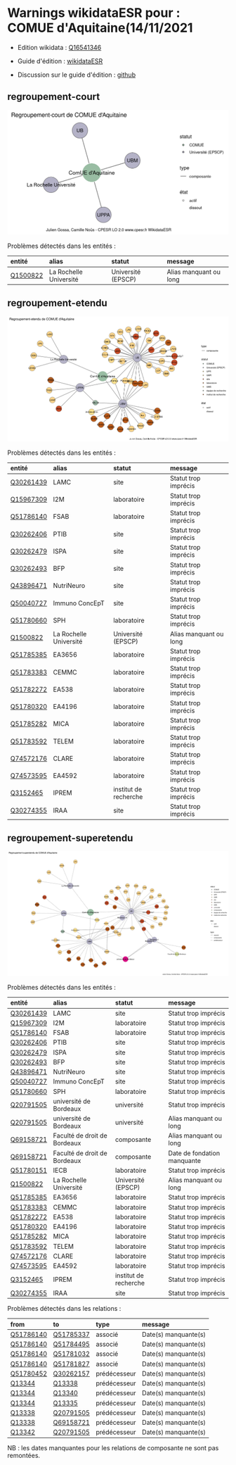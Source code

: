 Warnings wikidataESR pour : COMUE d'Aquitaine(14/11/2021
================

- Edition wikidata : [Q16541346](https://www.wikidata.org/wiki/Q16541346)
- Guide d'édition : [wikidataESR](https://github.com/cpesr/wikidataESR/)

- Discussion sur le guide d'édition : [github](https://github.com/cpesr/wikidataESR/issues)



## regroupement-court 

![Graphique non généré](Q16541346-regroupement-court.png) 

Problèmes détectés dans les entités :

|entité                                             |alias                  |statut             |message                |
|:--------------------------------------------------|:----------------------|:------------------|:----------------------|
|[Q1500822](https://www.wikidata.org/wiki/Q1500822) |La Rochelle Université |Université (EPSCP) |Alias manquant ou long |

 



## regroupement-etendu 

![Graphique non généré](Q16541346-regroupement-etendu.png) 

Problèmes détectés dans les entités :

|entité                                               |alias                  |statut                |message                |
|:----------------------------------------------------|:----------------------|:---------------------|:----------------------|
|[Q30261439](https://www.wikidata.org/wiki/Q30261439) |LAMC                   |site                  |Statut trop imprécis   |
|[Q15967309](https://www.wikidata.org/wiki/Q15967309) |I2M                    |laboratoire           |Statut trop imprécis   |
|[Q51786140](https://www.wikidata.org/wiki/Q51786140) |FSAB                   |laboratoire           |Statut trop imprécis   |
|[Q30262406](https://www.wikidata.org/wiki/Q30262406) |PTIB                   |site                  |Statut trop imprécis   |
|[Q30262479](https://www.wikidata.org/wiki/Q30262479) |ISPA                   |site                  |Statut trop imprécis   |
|[Q30262493](https://www.wikidata.org/wiki/Q30262493) |BFP                    |site                  |Statut trop imprécis   |
|[Q43896471](https://www.wikidata.org/wiki/Q43896471) |NutriNeuro             |site                  |Statut trop imprécis   |
|[Q50040727](https://www.wikidata.org/wiki/Q50040727) |Immuno ConcEpT         |site                  |Statut trop imprécis   |
|[Q51780660](https://www.wikidata.org/wiki/Q51780660) |SPH                    |laboratoire           |Statut trop imprécis   |
|[Q1500822](https://www.wikidata.org/wiki/Q1500822)   |La Rochelle Université |Université (EPSCP)    |Alias manquant ou long |
|[Q51785385](https://www.wikidata.org/wiki/Q51785385) |EA3656                 |laboratoire           |Statut trop imprécis   |
|[Q51783383](https://www.wikidata.org/wiki/Q51783383) |CEMMC                  |laboratoire           |Statut trop imprécis   |
|[Q51782272](https://www.wikidata.org/wiki/Q51782272) |EA538                  |laboratoire           |Statut trop imprécis   |
|[Q51780320](https://www.wikidata.org/wiki/Q51780320) |EA4196                 |laboratoire           |Statut trop imprécis   |
|[Q51785282](https://www.wikidata.org/wiki/Q51785282) |MICA                   |laboratoire           |Statut trop imprécis   |
|[Q51783592](https://www.wikidata.org/wiki/Q51783592) |TELEM                  |laboratoire           |Statut trop imprécis   |
|[Q74572176](https://www.wikidata.org/wiki/Q74572176) |CLARE                  |laboratoire           |Statut trop imprécis   |
|[Q74573595](https://www.wikidata.org/wiki/Q74573595) |EA4592                 |laboratoire           |Statut trop imprécis   |
|[Q3152465](https://www.wikidata.org/wiki/Q3152465)   |IPREM                  |institut de recherche |Statut trop imprécis   |
|[Q30274355](https://www.wikidata.org/wiki/Q30274355) |IRAA                   |site                  |Statut trop imprécis   |

 



## regroupement-superetendu 

![Graphique non généré](Q16541346-regroupement-superetendu.png) 

Problèmes détectés dans les entités :

|entité                                               |alias                        |statut                |message                     |
|:----------------------------------------------------|:----------------------------|:---------------------|:---------------------------|
|[Q30261439](https://www.wikidata.org/wiki/Q30261439) |LAMC                         |site                  |Statut trop imprécis        |
|[Q15967309](https://www.wikidata.org/wiki/Q15967309) |I2M                          |laboratoire           |Statut trop imprécis        |
|[Q51786140](https://www.wikidata.org/wiki/Q51786140) |FSAB                         |laboratoire           |Statut trop imprécis        |
|[Q30262406](https://www.wikidata.org/wiki/Q30262406) |PTIB                         |site                  |Statut trop imprécis        |
|[Q30262479](https://www.wikidata.org/wiki/Q30262479) |ISPA                         |site                  |Statut trop imprécis        |
|[Q30262493](https://www.wikidata.org/wiki/Q30262493) |BFP                          |site                  |Statut trop imprécis        |
|[Q43896471](https://www.wikidata.org/wiki/Q43896471) |NutriNeuro                   |site                  |Statut trop imprécis        |
|[Q50040727](https://www.wikidata.org/wiki/Q50040727) |Immuno ConcEpT               |site                  |Statut trop imprécis        |
|[Q51780660](https://www.wikidata.org/wiki/Q51780660) |SPH                          |laboratoire           |Statut trop imprécis        |
|[Q20791505](https://www.wikidata.org/wiki/Q20791505) |université de Bordeaux       |université            |Statut trop imprécis        |
|[Q20791505](https://www.wikidata.org/wiki/Q20791505) |université de Bordeaux       |université            |Alias manquant ou long      |
|[Q69158721](https://www.wikidata.org/wiki/Q69158721) |Faculté de droit de Bordeaux |composante            |Alias manquant ou long      |
|[Q69158721](https://www.wikidata.org/wiki/Q69158721) |Faculté de droit de Bordeaux |composante            |Date de fondation manquante |
|[Q51780151](https://www.wikidata.org/wiki/Q51780151) |IECB                         |laboratoire           |Statut trop imprécis        |
|[Q1500822](https://www.wikidata.org/wiki/Q1500822)   |La Rochelle Université       |Université (EPSCP)    |Alias manquant ou long      |
|[Q51785385](https://www.wikidata.org/wiki/Q51785385) |EA3656                       |laboratoire           |Statut trop imprécis        |
|[Q51783383](https://www.wikidata.org/wiki/Q51783383) |CEMMC                        |laboratoire           |Statut trop imprécis        |
|[Q51782272](https://www.wikidata.org/wiki/Q51782272) |EA538                        |laboratoire           |Statut trop imprécis        |
|[Q51780320](https://www.wikidata.org/wiki/Q51780320) |EA4196                       |laboratoire           |Statut trop imprécis        |
|[Q51785282](https://www.wikidata.org/wiki/Q51785282) |MICA                         |laboratoire           |Statut trop imprécis        |
|[Q51783592](https://www.wikidata.org/wiki/Q51783592) |TELEM                        |laboratoire           |Statut trop imprécis        |
|[Q74572176](https://www.wikidata.org/wiki/Q74572176) |CLARE                        |laboratoire           |Statut trop imprécis        |
|[Q74573595](https://www.wikidata.org/wiki/Q74573595) |EA4592                       |laboratoire           |Statut trop imprécis        |
|[Q3152465](https://www.wikidata.org/wiki/Q3152465)   |IPREM                        |institut de recherche |Statut trop imprécis        |
|[Q30274355](https://www.wikidata.org/wiki/Q30274355) |IRAA                         |site                  |Statut trop imprécis        |

Problèmes détectés dans les relations :

|from                                                 |to                                                   |type         |message              |
|:----------------------------------------------------|:----------------------------------------------------|:------------|:--------------------|
|[Q51786140](https://www.wikidata.org/wiki/Q51786140) |[Q51785337](https://www.wikidata.org/wiki/Q51785337) |associé      |Date(s) manquante(s) |
|[Q51786140](https://www.wikidata.org/wiki/Q51786140) |[Q51784495](https://www.wikidata.org/wiki/Q51784495) |associé      |Date(s) manquante(s) |
|[Q51786140](https://www.wikidata.org/wiki/Q51786140) |[Q51781032](https://www.wikidata.org/wiki/Q51781032) |associé      |Date(s) manquante(s) |
|[Q51786140](https://www.wikidata.org/wiki/Q51786140) |[Q51781827](https://www.wikidata.org/wiki/Q51781827) |associé      |Date(s) manquante(s) |
|[Q51780452](https://www.wikidata.org/wiki/Q51780452) |[Q30262157](https://www.wikidata.org/wiki/Q30262157) |prédécesseur |Date(s) manquante(s) |
|[Q13344](https://www.wikidata.org/wiki/Q13344)       |[Q13338](https://www.wikidata.org/wiki/Q13338)       |prédécesseur |Date(s) manquante(s) |
|[Q13344](https://www.wikidata.org/wiki/Q13344)       |[Q13340](https://www.wikidata.org/wiki/Q13340)       |prédécesseur |Date(s) manquante(s) |
|[Q13344](https://www.wikidata.org/wiki/Q13344)       |[Q13335](https://www.wikidata.org/wiki/Q13335)       |prédécesseur |Date(s) manquante(s) |
|[Q13338](https://www.wikidata.org/wiki/Q13338)       |[Q20791505](https://www.wikidata.org/wiki/Q20791505) |prédécesseur |Date(s) manquante(s) |
|[Q13338](https://www.wikidata.org/wiki/Q13338)       |[Q69158721](https://www.wikidata.org/wiki/Q69158721) |prédécesseur |Date(s) manquante(s) |
|[Q13342](https://www.wikidata.org/wiki/Q13342)       |[Q20791505](https://www.wikidata.org/wiki/Q20791505) |prédécesseur |Date(s) manquante(s) |

NB : les dates manquantes pour les relations de composante ne sont pas remontées. 

